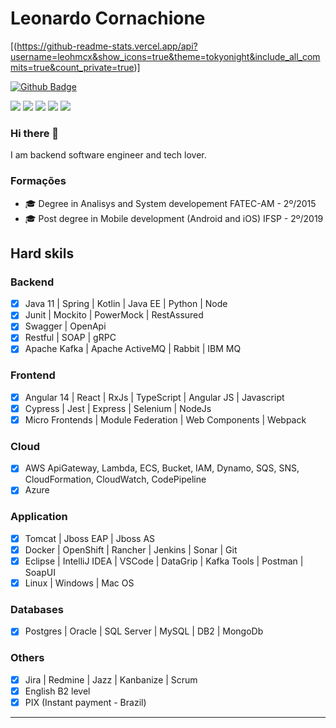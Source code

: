 # Leonardo Cornachione

[(https://github-readme-stats.vercel.app/api?username=leohmcx&show_icons=true&theme=tokyonight&include_all_commits=true&count_private=true)]

[![Github Badge](https://img.shields.io/badge/-Github-000?style=flat-square&logo=Github&logoColor=white&link=https://github.com/leohmcx)](https://github.com/leohmcx)
<!--[![Linkedin Badge](https://img.shields.io/badge/-LinkedIn-blue?style=flat-square&logo=Linkedin&logoColor=white&link=https://www.linkedin.com/in/leohmcx/)](https://www.linkedin.com/in/leohmcx/)-->

<p>
  <img src="https://img.shields.io/badge/Backend-Java-informational?style=flat&logo=java&logoColor=red&color=05122A" />
  <img src="https://img.shields.io/badge/Backend-Kotlin-informational?style=flat&logo=kotlin&color=05122A" />
  <img src="https://img.shields.io/badge/Cloud&nbsp;Public-Amazon&nbsp;AWS-informational?style=flat&logo=Amazon&color=05122A" />
  <img src="https://img.shields.io/badge/Cloud&nbsp;Private-Kubernetes-informational?style=flat&logo=kubernetes&color=05122A" />
  <img src="https://img.shields.io/badge/Container-Docker-informational?style=flat&logo=docker&color=05122A" />
</p>

### Hi there 👋

I am backend software engineer and tech lover.

### Formações
- 🎓 Degree in Analisys and System developement FATEC-AM - 2º/2015
- 🎓 Post degree in Mobile development (Android and iOS) IFSP - 2º/2019

## Hard skils

### Backend
- [x] Java 11 | Spring | Kotlin | Java EE | Python | Node
- [x] Junit | Mockito | PowerMock | RestAssured
- [x] Swagger | OpenApi
- [x] Restful | SOAP | gRPC
- [x] Apache Kafka | Apache ActiveMQ | Rabbit | IBM MQ
### Frontend
- [x] Angular 14 | React | RxJs | TypeScript | Angular JS | Javascript
- [x] Cypress | Jest | Express | Selenium | NodeJs
- [x] Micro Frontends | Module Federation | Web Components | Webpack
### Cloud
- [x] AWS ApiGateway, Lambda, ECS, Bucket, IAM, Dynamo, SQS, SNS, CloudFormation, CloudWatch, CodePipeline
- [x] Azure
### Application
- [x] Tomcat | Jboss EAP | Jboss AS
- [x] Docker | OpenShift | Rancher | Jenkins | Sonar | Git
- [x] Eclipse | IntelliJ IDEA | VSCode | DataGrip | Kafka Tools | Postman | SoapUI
- [x] Linux | Windows | Mac OS 
### Databases
- [x] Postgres | Oracle | SQL Server | MySQL | DB2 | MongoDb
### Others
- [x] Jira | Redmine | Jazz | Kanbanize | Scrum
- [x] English B2 level
- [x] PIX (Instant payment - Brazil)

---

<!--
**leohmcx/leohmcx** is a ✨ _special_ ✨ repository because its `README.md` (this file) appears on your GitHub profile.

Here are some ideas to get you started:

- 🔭 I’m currently working on ...
- 🌱 I’m currently learning ...
- 👯 I’m looking to collaborate on ...
- 🤔 I’m looking for help with ...
- 💬 Ask me about ...
- 📫 How to reach me: ...
- 😄 Pronouns: ...
- ⚡ Fun fact: ...
-->
